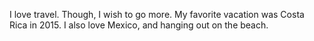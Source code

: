 I love travel.
Though, I wish to go more.
My favorite vacation was Costa Rica in 2015.
I also love Mexico, and hanging out on the beach.
